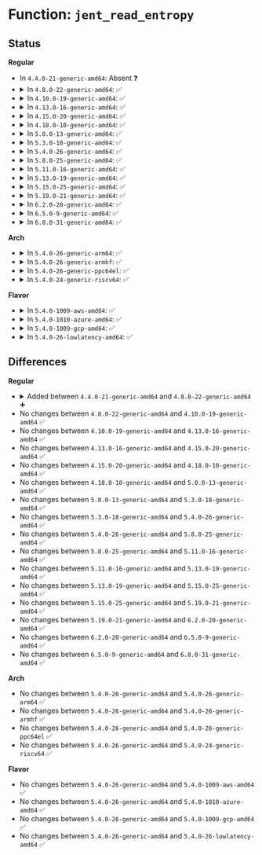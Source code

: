 # Function: <code>jent_read_entropy</code>

## Status
<b>Regular</b>
<ul>
<li>
In <code>4.4.0-21-generic-amd64</code>: Absent ❓
</li>
<li>
<details>
<summary>In <code>4.8.0-22-generic-amd64</code>: ✅</summary>

```c
int jent_read_entropy(struct rand_data * ec, unsigned char * data, unsigned int len)
```

```json
{
  "name": "jent_read_entropy",
  "collision_type": "Unique Global",
  "inline_type": "No",
  "funcs": [
    {
      "addr": 18446744071582971271,
      "name": "jent_read_entropy",
      "external": true,
      "loc": "crypto/jitterentropy.c:584",
      "file": "crypto/jitterentropy.c",
      "inline": "seen, unknown",
      "caller_inline": [],
      "caller_func": [
        "crypto/jitterentropy-kcapi.c:jent_kcapi_random"
      ]
    }
  ],
  "symbols": [
    {
      "addr": 18446744071582971271,
      "name": "jent_read_entropy",
      "section": ".text",
      "bind": "STB_GLOBAL",
      "size": 139
    }
  ]
}
```
</details>
</li>
<li>
<details>
<summary>In <code>4.10.0-19-generic-amd64</code>: ✅</summary>

```c
int jent_read_entropy(struct rand_data * ec, unsigned char * data, unsigned int len)
```

```json
{
  "name": "jent_read_entropy",
  "collision_type": "Unique Global",
  "inline_type": "No",
  "funcs": [
    {
      "addr": 18446744071583075847,
      "name": "jent_read_entropy",
      "external": true,
      "loc": "crypto/jitterentropy.c:584",
      "file": "crypto/jitterentropy.c",
      "inline": "seen, unknown",
      "caller_inline": [],
      "caller_func": [
        "crypto/jitterentropy-kcapi.c:jent_kcapi_random"
      ]
    }
  ],
  "symbols": [
    {
      "addr": 18446744071583075847,
      "name": "jent_read_entropy",
      "section": ".text",
      "bind": "STB_GLOBAL",
      "size": 139
    }
  ]
}
```
</details>
</li>
<li>
<details>
<summary>In <code>4.13.0-16-generic-amd64</code>: ✅</summary>

```c
int jent_read_entropy(struct rand_data * ec, unsigned char * data, unsigned int len)
```

```json
{
  "name": "jent_read_entropy",
  "collision_type": "Unique Global",
  "inline_type": "No",
  "funcs": [
    {
      "addr": 18446744071583130860,
      "name": "jent_read_entropy",
      "external": true,
      "loc": "crypto/jitterentropy.c:584",
      "file": "crypto/jitterentropy.c",
      "inline": "seen, unknown",
      "caller_inline": [],
      "caller_func": [
        "crypto/jitterentropy-kcapi.c:jent_kcapi_random"
      ]
    }
  ],
  "symbols": [
    {
      "addr": 18446744071583130860,
      "name": "jent_read_entropy",
      "section": ".text",
      "bind": "STB_GLOBAL",
      "size": 139
    }
  ]
}
```
</details>
</li>
<li>
<details>
<summary>In <code>4.15.0-20-generic-amd64</code>: ✅</summary>

```c
int jent_read_entropy(struct rand_data * ec, unsigned char * data, unsigned int len)
```

```json
{
  "name": "jent_read_entropy",
  "collision_type": "Unique Global",
  "inline_type": "No",
  "funcs": [
    {
      "addr": 18446744071583304900,
      "name": "jent_read_entropy",
      "external": true,
      "loc": "crypto/jitterentropy.c:584",
      "file": "crypto/jitterentropy.c",
      "inline": "seen, unknown",
      "caller_inline": [],
      "caller_func": [
        "crypto/jitterentropy-kcapi.c:jent_kcapi_random"
      ]
    }
  ],
  "symbols": [
    {
      "addr": 18446744071583304900,
      "name": "jent_read_entropy",
      "section": ".text",
      "bind": "STB_GLOBAL",
      "size": 139
    }
  ]
}
```
</details>
</li>
<li>
<details>
<summary>In <code>4.18.0-10-generic-amd64</code>: ✅</summary>

```c
int jent_read_entropy(struct rand_data * ec, unsigned char * data, unsigned int len)
```

```json
{
  "name": "jent_read_entropy",
  "collision_type": "Unique Global",
  "inline_type": "No",
  "funcs": [
    {
      "addr": 18446744071583513575,
      "name": "jent_read_entropy",
      "external": true,
      "loc": "crypto/jitterentropy.c:584",
      "file": "crypto/jitterentropy.c",
      "inline": "seen, unknown",
      "caller_inline": [],
      "caller_func": [
        "crypto/jitterentropy-kcapi.c:jent_kcapi_random"
      ]
    }
  ],
  "symbols": [
    {
      "addr": 18446744071583513575,
      "name": "jent_read_entropy",
      "section": ".text",
      "bind": "STB_GLOBAL",
      "size": 139
    }
  ]
}
```
</details>
</li>
<li>
<details>
<summary>In <code>5.0.0-13-generic-amd64</code>: ✅</summary>

```c
int jent_read_entropy(struct rand_data * ec, unsigned char * data, unsigned int len)
```

```json
{
  "name": "jent_read_entropy",
  "collision_type": "Unique Global",
  "inline_type": "No",
  "funcs": [
    {
      "addr": 18446744071583635292,
      "name": "jent_read_entropy",
      "external": true,
      "loc": "crypto/jitterentropy.c:584",
      "file": "crypto/jitterentropy.c",
      "inline": "seen, unknown",
      "caller_inline": [],
      "caller_func": [
        "crypto/jitterentropy-kcapi.c:jent_kcapi_random"
      ]
    }
  ],
  "symbols": [
    {
      "addr": 18446744071583635292,
      "name": "jent_read_entropy",
      "section": ".text",
      "bind": "STB_GLOBAL",
      "size": 139
    }
  ]
}
```
</details>
</li>
<li>
<details>
<summary>In <code>5.3.0-18-generic-amd64</code>: ✅</summary>

```c
int jent_read_entropy(struct rand_data * ec, unsigned char * data, unsigned int len)
```

```json
{
  "name": "jent_read_entropy",
  "collision_type": "Unique Global",
  "inline_type": "No",
  "funcs": [
    {
      "addr": 18446744071583821288,
      "name": "jent_read_entropy",
      "external": true,
      "loc": "crypto/jitterentropy.c:445",
      "file": "crypto/jitterentropy.c",
      "inline": "seen, unknown",
      "caller_inline": [],
      "caller_func": [
        "crypto/jitterentropy-kcapi.c:jent_kcapi_random"
      ]
    }
  ],
  "symbols": [
    {
      "addr": 18446744071583821288,
      "name": "jent_read_entropy",
      "section": ".text",
      "bind": "STB_GLOBAL",
      "size": 139
    }
  ]
}
```
</details>
</li>
<li>
<details>
<summary>In <code>5.4.0-26-generic-amd64</code>: ✅</summary>

```c
int jent_read_entropy(struct rand_data * ec, unsigned char * data, unsigned int len)
```

```json
{
  "name": "jent_read_entropy",
  "collision_type": "Unique Global",
  "inline_type": "No",
  "funcs": [
    {
      "addr": 18446744071583923256,
      "name": "jent_read_entropy",
      "external": true,
      "loc": "crypto/jitterentropy.c:445",
      "file": "crypto/jitterentropy.c",
      "inline": "seen, unknown",
      "caller_inline": [],
      "caller_func": [
        "crypto/jitterentropy-kcapi.c:jent_kcapi_random"
      ]
    }
  ],
  "symbols": [
    {
      "addr": 18446744071583923256,
      "name": "jent_read_entropy",
      "section": ".text",
      "bind": "STB_GLOBAL",
      "size": 139
    }
  ]
}
```
</details>
</li>
<li>
<details>
<summary>In <code>5.8.0-25-generic-amd64</code>: ✅</summary>

```c
int jent_read_entropy(struct rand_data * ec, unsigned char * data, unsigned int len)
```

```json
{
  "name": "jent_read_entropy",
  "collision_type": "Unique Global",
  "inline_type": "No",
  "funcs": [
    {
      "addr": 18446744071584313935,
      "name": "jent_read_entropy",
      "external": true,
      "loc": "crypto/jitterentropy.c:592",
      "file": "crypto/jitterentropy.c",
      "inline": "seen, unknown",
      "caller_inline": [],
      "caller_func": [
        "crypto/jitterentropy-kcapi.c:jent_kcapi_random"
      ]
    }
  ],
  "symbols": [
    {
      "addr": 18446744071584313935,
      "name": "jent_read_entropy",
      "section": ".text",
      "bind": "STB_GLOBAL",
      "size": 264
    }
  ]
}
```
</details>
</li>
<li>
<details>
<summary>In <code>5.11.0-16-generic-amd64</code>: ✅</summary>

```c
int jent_read_entropy(struct rand_data * ec, unsigned char * data, unsigned int len)
```

```json
{
  "name": "jent_read_entropy",
  "collision_type": "Unique Global",
  "inline_type": "No",
  "funcs": [
    {
      "addr": 18446744071584432426,
      "name": "jent_read_entropy",
      "external": true,
      "loc": "crypto/jitterentropy.c:592",
      "file": "crypto/jitterentropy.c",
      "inline": "seen, unknown",
      "caller_inline": [],
      "caller_func": [
        "crypto/jitterentropy-kcapi.c:jent_kcapi_random"
      ]
    }
  ],
  "symbols": [
    {
      "addr": 18446744071584432426,
      "name": "jent_read_entropy",
      "section": ".text",
      "bind": "STB_GLOBAL",
      "size": 264
    }
  ]
}
```
</details>
</li>
<li>
<details>
<summary>In <code>5.13.0-19-generic-amd64</code>: ✅</summary>

```c
int jent_read_entropy(struct rand_data * ec, unsigned char * data, unsigned int len)
```

```json
{
  "name": "jent_read_entropy",
  "collision_type": "Unique Global",
  "inline_type": "No",
  "funcs": [
    {
      "addr": 18446744071584467113,
      "name": "jent_read_entropy",
      "external": true,
      "loc": "crypto/jitterentropy.c:592",
      "file": "crypto/jitterentropy.c",
      "inline": "seen, unknown",
      "caller_inline": [],
      "caller_func": [
        "crypto/jitterentropy-kcapi.c:jent_kcapi_random"
      ]
    }
  ],
  "symbols": [
    {
      "addr": 18446744071584467113,
      "name": "jent_read_entropy",
      "section": ".text",
      "bind": "STB_GLOBAL",
      "size": 264
    }
  ]
}
```
</details>
</li>
<li>
<details>
<summary>In <code>5.15.0-25-generic-amd64</code>: ✅</summary>

```c
int jent_read_entropy(struct rand_data * ec, unsigned char * data, unsigned int len)
```

```json
{
  "name": "jent_read_entropy",
  "collision_type": "Unique Global",
  "inline_type": "No",
  "funcs": [
    {
      "addr": 18446744071584865234,
      "name": "jent_read_entropy",
      "external": true,
      "loc": "crypto/jitterentropy.c:591",
      "file": "crypto/jitterentropy.c",
      "inline": "seen, unknown",
      "caller_inline": [],
      "caller_func": [
        "crypto/jitterentropy-kcapi.c:jent_kcapi_random"
      ]
    }
  ],
  "symbols": [
    {
      "addr": 18446744071584865234,
      "name": "jent_read_entropy",
      "section": ".text",
      "bind": "STB_GLOBAL",
      "size": 264
    }
  ]
}
```
</details>
</li>
<li>
<details>
<summary>In <code>5.19.0-21-generic-amd64</code>: ✅</summary>

```c
int jent_read_entropy(struct rand_data * ec, unsigned char * data, unsigned int len)
```

```json
{
  "name": "jent_read_entropy",
  "collision_type": "Unique Global",
  "inline_type": "No",
  "funcs": [
    {
      "addr": 18446744071585560356,
      "name": "jent_read_entropy",
      "external": true,
      "loc": "crypto/jitterentropy.c:606",
      "file": "crypto/jitterentropy.c",
      "inline": "seen, unknown",
      "caller_inline": [],
      "caller_func": [
        "crypto/jitterentropy-kcapi.c:jent_kcapi_random"
      ]
    }
  ],
  "symbols": [
    {
      "addr": 18446744071585560356,
      "name": "jent_read_entropy",
      "section": ".text",
      "bind": "STB_GLOBAL",
      "size": 290
    }
  ]
}
```
</details>
</li>
<li>
<details>
<summary>In <code>6.2.0-20-generic-amd64</code>: ✅</summary>

```c
int jent_read_entropy(struct rand_data * ec, unsigned char * data, unsigned int len)
```

```json
{
  "name": "jent_read_entropy",
  "collision_type": "Unique Global",
  "inline_type": "No",
  "funcs": [
    {
      "addr": 18446744071586323616,
      "name": "jent_read_entropy",
      "external": true,
      "loc": "crypto/jitterentropy.c:606",
      "file": "crypto/jitterentropy.c",
      "inline": "seen, unknown",
      "caller_inline": [],
      "caller_func": [
        "crypto/jitterentropy-kcapi.c:jent_kcapi_random"
      ]
    }
  ],
  "symbols": [
    {
      "addr": 18446744071586323616,
      "name": "jent_read_entropy",
      "section": ".text",
      "bind": "STB_GLOBAL",
      "size": 290
    }
  ]
}
```
</details>
</li>
<li>
<details>
<summary>In <code>6.5.0-9-generic-amd64</code>: ✅</summary>

```c
int jent_read_entropy(struct rand_data * ec, unsigned char * data, unsigned int len)
```

```json
{
  "name": "jent_read_entropy",
  "collision_type": "Unique Global",
  "inline_type": "No",
  "funcs": [
    {
      "addr": 18446744071586567456,
      "name": "jent_read_entropy",
      "external": true,
      "loc": "crypto/jitterentropy.c:527",
      "file": "crypto/jitterentropy.c",
      "inline": "seen, unknown",
      "caller_inline": [],
      "caller_func": [
        "crypto/jitterentropy-kcapi.c:jent_kcapi_random"
      ]
    }
  ],
  "symbols": [
    {
      "addr": 18446744071586567456,
      "name": "jent_read_entropy",
      "section": ".text",
      "bind": "STB_GLOBAL",
      "size": 246
    }
  ]
}
```
</details>
</li>
<li>
<details>
<summary>In <code>6.8.0-31-generic-amd64</code>: ✅</summary>

```c
int jent_read_entropy(struct rand_data * ec, unsigned char * data, unsigned int len)
```

```json
{
  "name": "jent_read_entropy",
  "collision_type": "Unique Global",
  "inline_type": "No",
  "funcs": [
    {
      "addr": 18446744071586837520,
      "name": "jent_read_entropy",
      "external": true,
      "loc": "crypto/jitterentropy.c:603",
      "file": "crypto/jitterentropy.c",
      "inline": "seen, unknown",
      "caller_inline": [],
      "caller_func": [
        "crypto/jitterentropy-kcapi.c:jent_kcapi_random"
      ]
    }
  ],
  "symbols": [
    {
      "addr": 18446744071586837520,
      "name": "jent_read_entropy",
      "section": ".text",
      "bind": "STB_GLOBAL",
      "size": 281
    }
  ]
}
```
</details>
</li>
</ul>
<b>Arch</b>
<ul>
<li>
<details>
<summary>In <code>5.4.0-26-generic-arm64</code>: ✅</summary>

```c
int jent_read_entropy(struct rand_data * ec, unsigned char * data, unsigned int len)
```

```json
{
  "name": "jent_read_entropy",
  "collision_type": "Unique Global",
  "inline_type": "No",
  "funcs": [
    {
      "addr": 18446603336495740908,
      "name": "jent_read_entropy",
      "external": true,
      "loc": "crypto/jitterentropy.c:445",
      "file": "crypto/jitterentropy.c",
      "inline": "seen, unknown",
      "caller_inline": [],
      "caller_func": [
        "crypto/jitterentropy-kcapi.c:jent_kcapi_random"
      ]
    }
  ],
  "symbols": [
    {
      "addr": 18446603336495740908,
      "name": "jent_read_entropy",
      "section": ".text",
      "bind": "STB_GLOBAL",
      "size": 184
    }
  ]
}
```
</details>
</li>
<li>
<details>
<summary>In <code>5.4.0-26-generic-armhf</code>: ✅</summary>

```c
int jent_read_entropy(struct rand_data * ec, unsigned char * data, unsigned int len)
```

```json
{
  "name": "jent_read_entropy",
  "collision_type": "Unique Global",
  "inline_type": "No",
  "funcs": [
    {
      "addr": 3229094740,
      "name": "jent_read_entropy",
      "external": true,
      "loc": "crypto/jitterentropy.c:445",
      "file": "crypto/jitterentropy.c",
      "inline": "seen, unknown",
      "caller_inline": [],
      "caller_func": [
        "crypto/jitterentropy-kcapi.c:jent_kcapi_random"
      ]
    }
  ],
  "symbols": [
    {
      "addr": 3229094740,
      "name": "jent_read_entropy",
      "section": ".text",
      "bind": "STB_GLOBAL",
      "size": 192
    }
  ]
}
```
</details>
</li>
<li>
<details>
<summary>In <code>5.4.0-26-generic-ppc64el</code>: ✅</summary>

```c
int jent_read_entropy(struct rand_data * ec, unsigned char * data, unsigned int len)
```

```json
{
  "name": "jent_read_entropy",
  "collision_type": "Unique Global",
  "inline_type": "No",
  "funcs": [
    {
      "addr": 13835058055289900096,
      "name": "jent_read_entropy",
      "external": true,
      "loc": "crypto/jitterentropy.c:445",
      "file": "crypto/jitterentropy.c",
      "inline": "seen, unknown",
      "caller_inline": [],
      "caller_func": [
        "crypto/jitterentropy-kcapi.c:jent_kcapi_random"
      ]
    }
  ],
  "symbols": [
    {
      "addr": 13835058055289900096,
      "name": "jent_read_entropy",
      "section": ".text",
      "bind": "STB_GLOBAL",
      "size": 228
    }
  ]
}
```
</details>
</li>
<li>
<details>
<summary>In <code>5.4.0-24-generic-riscv64</code>: ✅</summary>

```c
int jent_read_entropy(struct rand_data * ec, unsigned char * data, unsigned int len)
```

```json
{
  "name": "jent_read_entropy",
  "collision_type": "Unique Global",
  "inline_type": "No",
  "funcs": [
    {
      "addr": 18446743936274890240,
      "name": "jent_read_entropy",
      "external": true,
      "loc": "crypto/jitterentropy.c:445",
      "file": "crypto/jitterentropy.c",
      "inline": "seen, unknown",
      "caller_inline": [],
      "caller_func": [
        "crypto/jitterentropy-kcapi.c:jent_kcapi_random"
      ]
    }
  ],
  "symbols": [
    {
      "addr": 18446743936274890240,
      "name": "jent_read_entropy",
      "section": ".text",
      "bind": "STB_GLOBAL",
      "size": 180
    }
  ]
}
```
</details>
</li>
</ul>
<b>Flavor</b>
<ul>
<li>
<details>
<summary>In <code>5.4.0-1009-aws-amd64</code>: ✅</summary>

```c
int jent_read_entropy(struct rand_data * ec, unsigned char * data, unsigned int len)
```

```json
{
  "name": "jent_read_entropy",
  "collision_type": "Unique Global",
  "inline_type": "No",
  "funcs": [
    {
      "addr": 18446744071583891992,
      "name": "jent_read_entropy",
      "external": true,
      "loc": "crypto/jitterentropy.c:445",
      "file": "crypto/jitterentropy.c",
      "inline": "seen, unknown",
      "caller_inline": [],
      "caller_func": [
        "crypto/jitterentropy-kcapi.c:jent_kcapi_random"
      ]
    }
  ],
  "symbols": [
    {
      "addr": 18446744071583891992,
      "name": "jent_read_entropy",
      "section": ".text",
      "bind": "STB_GLOBAL",
      "size": 139
    }
  ]
}
```
</details>
</li>
<li>
<details>
<summary>In <code>5.4.0-1010-azure-amd64</code>: ✅</summary>

```c
int jent_read_entropy(struct rand_data * ec, unsigned char * data, unsigned int len)
```

```json
{
  "name": "jent_read_entropy",
  "collision_type": "Unique Global",
  "inline_type": "No",
  "funcs": [
    {
      "addr": 18446744071583829048,
      "name": "jent_read_entropy",
      "external": true,
      "loc": "crypto/jitterentropy.c:445",
      "file": "crypto/jitterentropy.c",
      "inline": "seen, unknown",
      "caller_inline": [],
      "caller_func": [
        "crypto/jitterentropy-kcapi.c:jent_kcapi_random"
      ]
    }
  ],
  "symbols": [
    {
      "addr": 18446744071583829048,
      "name": "jent_read_entropy",
      "section": ".text",
      "bind": "STB_GLOBAL",
      "size": 139
    }
  ]
}
```
</details>
</li>
<li>
<details>
<summary>In <code>5.4.0-1009-gcp-amd64</code>: ✅</summary>

```c
int jent_read_entropy(struct rand_data * ec, unsigned char * data, unsigned int len)
```

```json
{
  "name": "jent_read_entropy",
  "collision_type": "Unique Global",
  "inline_type": "No",
  "funcs": [
    {
      "addr": 18446744071583875752,
      "name": "jent_read_entropy",
      "external": true,
      "loc": "crypto/jitterentropy.c:445",
      "file": "crypto/jitterentropy.c",
      "inline": "seen, unknown",
      "caller_inline": [],
      "caller_func": [
        "crypto/jitterentropy-kcapi.c:jent_kcapi_random"
      ]
    }
  ],
  "symbols": [
    {
      "addr": 18446744071583875752,
      "name": "jent_read_entropy",
      "section": ".text",
      "bind": "STB_GLOBAL",
      "size": 139
    }
  ]
}
```
</details>
</li>
<li>
<details>
<summary>In <code>5.4.0-26-lowlatency-amd64</code>: ✅</summary>

```c
int jent_read_entropy(struct rand_data * ec, unsigned char * data, unsigned int len)
```

```json
{
  "name": "jent_read_entropy",
  "collision_type": "Unique Global",
  "inline_type": "No",
  "funcs": [
    {
      "addr": 18446744071583976824,
      "name": "jent_read_entropy",
      "external": true,
      "loc": "crypto/jitterentropy.c:445",
      "file": "crypto/jitterentropy.c",
      "inline": "seen, unknown",
      "caller_inline": [],
      "caller_func": [
        "crypto/jitterentropy-kcapi.c:jent_kcapi_random"
      ]
    }
  ],
  "symbols": [
    {
      "addr": 18446744071583976824,
      "name": "jent_read_entropy",
      "section": ".text",
      "bind": "STB_GLOBAL",
      "size": 139
    }
  ]
}
```
</details>
</li>
</ul>

## Differences
<b>Regular</b>
<ul>
<li>
<details>
<summary>Added between <code>4.4.0-21-generic-amd64</code> and <code>4.8.0-22-generic-amd64</code> ➕</summary>

```c
int jent_read_entropy(struct rand_data * ec, unsigned char * data, unsigned int len)
```
</details>
</li>
<li>
No changes between <code>4.8.0-22-generic-amd64</code> and <code>4.10.0-19-generic-amd64</code> ✅
</li>
<li>
No changes between <code>4.10.0-19-generic-amd64</code> and <code>4.13.0-16-generic-amd64</code> ✅
</li>
<li>
No changes between <code>4.13.0-16-generic-amd64</code> and <code>4.15.0-20-generic-amd64</code> ✅
</li>
<li>
No changes between <code>4.15.0-20-generic-amd64</code> and <code>4.18.0-10-generic-amd64</code> ✅
</li>
<li>
No changes between <code>4.18.0-10-generic-amd64</code> and <code>5.0.0-13-generic-amd64</code> ✅
</li>
<li>
No changes between <code>5.0.0-13-generic-amd64</code> and <code>5.3.0-18-generic-amd64</code> ✅
</li>
<li>
No changes between <code>5.3.0-18-generic-amd64</code> and <code>5.4.0-26-generic-amd64</code> ✅
</li>
<li>
No changes between <code>5.4.0-26-generic-amd64</code> and <code>5.8.0-25-generic-amd64</code> ✅
</li>
<li>
No changes between <code>5.8.0-25-generic-amd64</code> and <code>5.11.0-16-generic-amd64</code> ✅
</li>
<li>
No changes between <code>5.11.0-16-generic-amd64</code> and <code>5.13.0-19-generic-amd64</code> ✅
</li>
<li>
No changes between <code>5.13.0-19-generic-amd64</code> and <code>5.15.0-25-generic-amd64</code> ✅
</li>
<li>
No changes between <code>5.15.0-25-generic-amd64</code> and <code>5.19.0-21-generic-amd64</code> ✅
</li>
<li>
No changes between <code>5.19.0-21-generic-amd64</code> and <code>6.2.0-20-generic-amd64</code> ✅
</li>
<li>
No changes between <code>6.2.0-20-generic-amd64</code> and <code>6.5.0-9-generic-amd64</code> ✅
</li>
<li>
No changes between <code>6.5.0-9-generic-amd64</code> and <code>6.8.0-31-generic-amd64</code> ✅
</li>
</ul>
<b>Arch</b>
<ul>
<li>
No changes between <code>5.4.0-26-generic-amd64</code> and <code>5.4.0-26-generic-arm64</code> ✅
</li>
<li>
No changes between <code>5.4.0-26-generic-amd64</code> and <code>5.4.0-26-generic-armhf</code> ✅
</li>
<li>
No changes between <code>5.4.0-26-generic-amd64</code> and <code>5.4.0-26-generic-ppc64el</code> ✅
</li>
<li>
No changes between <code>5.4.0-26-generic-amd64</code> and <code>5.4.0-24-generic-riscv64</code> ✅
</li>
</ul>
<b>Flavor</b>
<ul>
<li>
No changes between <code>5.4.0-26-generic-amd64</code> and <code>5.4.0-1009-aws-amd64</code> ✅
</li>
<li>
No changes between <code>5.4.0-26-generic-amd64</code> and <code>5.4.0-1010-azure-amd64</code> ✅
</li>
<li>
No changes between <code>5.4.0-26-generic-amd64</code> and <code>5.4.0-1009-gcp-amd64</code> ✅
</li>
<li>
No changes between <code>5.4.0-26-generic-amd64</code> and <code>5.4.0-26-lowlatency-amd64</code> ✅
</li>
</ul>
